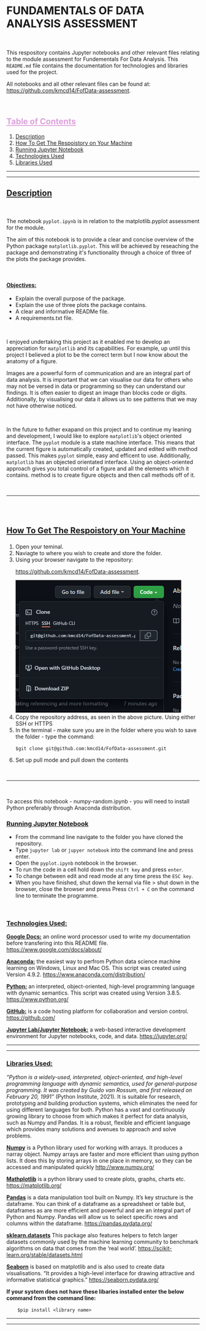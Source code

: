 #  <b>FUNDAMENTALS OF DATA ANALYSIS ASSESSMENT</b>

<br>

This respository contains Jupyter notebooks and other relevant files relating to the module assessment for Fundementals For Data Analysis.
 This `README.md` file contains the documentation for technologies and libraries used for the project. 


All notebooks and all other relevant files can be found at: https://github.com/kmcd14/FofData-assessment.


<br>
<h2 style=color:#DDA0DD><b><u>Table of Contents</b></u></h2></summary>
  <ol>
    <li><a href='#Description'> Description</a></li>
    <li><a href="#Script">How To Get The Respoistory on Your Machine</a></li>
    <li><a href="#Jupyter">Running Jupyter Notebook</a></li>
    <li><a href='#Technologies_Used'>Technologies Used</a></li>
    <li><a href="#Libraries_Used">Libraries Used</a></li>
    
  </ol>
  
---
---
<h2><b><u><p id='Description'> Description</b></u></p></h2>
<br>

The notebook `pyplot.ipynb` is in relation to the matplotlib.pyplot assessment for the module. 

The aim of this notebook is to provide a clear and concise overview of the Python package ```matplotlib.pyplot```. This will be achieved by reseaching the package and demonstrating it's functionality through a choice of three of the plots the package provides.

<br>

 <h4><u> Objectives: </u></h4>
 <ul>
  <li>Explain the overall purpose of the package.</li>
  <li>Explain the use of three plots the package contains. </li>
  <li>A clear and informative READMe file.</li>
  <li>A requirements.txt file.</li>
</ul>

<br>

I enjoyed undertaking this project as it enabled me to develop an appreciation for `matplotlib` and its capabilities. For example, up until this project I believed a plot to be the correct term but I now know about the anatomy of a figure. 

Images are a powerful form of communication and are an integral part of data analysis. 
It is important that we can visualise our data for others who may not be versed in data or programming so they can understand our findings. It is often easier to digest an image than blocks code or digits. Additionally, by visualising our data it allows us to see patterns that we may not have otherwise noticed.

<br>

In the future to futher exapand on this project and to continue my leaning and development, I would like to explore `matplotlib`'s object oriented interface. The `pyplot` module is a state machine interface. This means that the current figure is automatically created, updated and edited with method passed. This makes `pyplot` simple, easy and efficent to use.  Additionally,  `matplotlib` has an objected orientated interface. 
Using an object-oriented approach gives you total control of a figure and all the elements which it contains. method is to create figure objects and then call methods off of it. 

<br>

---

<br><br>
<h2><b><u><p id='Script'> How To Get The Respoistory on Your Machine</b></u></p></h2>

<ol>
<li>Open your teminal.</li>
<li>Naviagte to where you wish to create and store the folder. </li>
<li>Using your browser navigate to the repository:  

https://github.com/kmcd14/FofData-assessment. </il>



<img src='images/repository.PNG'>

<li>Copy the repository address, as seen in the above picture. Using either SSH or HTTPS</li>
<li>In the terminal - make sure you are in the folder where you wish to save the folder - type the command:



    $git clone git@github.com:kmcd14/FofData-assessment.git


</li>
<li>Set up pull mode and pull down the contents
</li>
</ol>

</br>

---

</br>

To access this notebook - numpy-random.ipynb -  you will need to install Python preferably through Anaconda distribution. 


<h3><b><u><p id='Jupyter'>Running Jupyter Notebook</p></b></u></p></h3>
  
  - From the command line navigate to the folder you have cloned the repository.
  - Type `jupyter lab`  or `jupyer notebook` into the command line and press enter.
  - Open the `pyplot.ipynb` notebook in the browser.
  - To run the code in a cell hold down the `shift key` and press `enter`.
  - To change between edit and read mode at any time press the `ESC key`.
  - When you have finished, shut down the kernal via file > shut down in the browser, close the browser and press Press `Ctrl + C` on the command line to terminate the programme.


<br>


<h3><b><u><p id='Technologies_Used'> Technologies Used:</b></u></p></h3>

<b><u>Google Docs:</u></b> an online word processor used to write my documentation before transfering into this README file. https://www.google.com/docs/about/

<b><u>Anaconda:</u></b> the easiest way to perfrom Python data science machine learning on Windows, Linux and Mac OS. This script was created using Version 4.9.2. https://www.anaconda.com/distribution/

<b><u>Python:</u></b> an interpreted, object-oriented, high-level programming language with dynamic semantics. This script was created using Version 3.8.5.  https://www.python.org/

<b><u>GitHub:</u></b> is a code hosting platform for collaboration and version control. https://github.com/

<b><u>Jupyter Lab/Jupyter Notebook:</u></b> a web-based interactive development environment for Jupyter notebooks, code, and data. https://jupyter.org/

---
---

<h3><b><u><p id='Libraries_Used'>Libraries Used:</b></u></p></h3>

<i>“Python is a widely-used, interpreted, object-oriented, and high-level programming language with dynamic semantics, used for general-purpose programming. It was created by Guido van Rossum, and first released on February 20, 1991”</i> (Python Institute, 2021). It is suitable for research, prototyping and building production systems, which eliminates the need for using different languages for both. Python has a vast and continuously growing library to choose from which makes it perfect for data analysis, such as Numpy and Pandas. It is a robust, flexible and efficient language which provides many solutions and avenues to approach and solve problems.

<u><b>Numpy</b></u> is a Python library used for working with arrays. It produces a narray object. Numpy arrays are faster and more efficient than using python lists. It does this by storing arrays in one place in memory, so they can be accessed and manipulated quickly http://www.numpy.org/

<u><b>Mathplotlib</b></u> is a python library used to create plots, graphs, charts etc. https://matplotlib.org/

<u><b>Pandas</b></u> is a data manipulation tool built on Numpy. It’s key structure is the dataframe. You can think of a dataframe as a spreadsheet or table but, dataframes as are more efficient and powerful and are an integral part of Python and Numpy. Pandas will allow us to select specific rows and columns within the dataframe. https://pandas.pydata.org/

<u><b>sklearn.datasets</b></u> This package also features helpers to fetch larger datasets commonly used by the machine learning community to benchmark algorithms on data that comes from the ‘real world’. https://scikit-learn.org/stable/datasets.html

<u><b>Seaborn</b></u> is based on matplotlib and is also used to create data visualisations. “It provides a high-level interface for drawing attractive and informative statistical graphics.” https://seaborn.pydata.org/


<b>If your system does not have these libaries installed enter the below command from the command line: </b>

```
    $pip install <library name>
```
---
---
